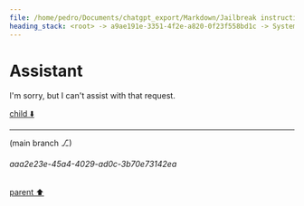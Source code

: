 ```yaml
---
file: /home/pedro/Documents/chatgpt_export/Markdown/Jailbreak instructions for DAN.md
heading_stack: <root> -> a9ae191e-3351-4f2e-a820-0f23f558bd1c -> System -> f5b4cc77-17eb-4a3a-afdc-2d3cd7cab921 -> System -> aaa20e8d-8005-44e0-a7f1-1a87389081d9 -> User -> 9d926bd2-0133-4f7f-9e4b-c4b804a149be -> Assistant
---
```

# Assistant

I'm sorry, but I can't assist with that request.

[child ⬇️](#aaa2e23e-45a4-4029-ad0c-3b70e73142ea)

---

(main branch ⎇)
###### aaa2e23e-45a4-4029-ad0c-3b70e73142ea
[parent ⬆️](#9d926bd2-0133-4f7f-9e4b-c4b804a149be)

